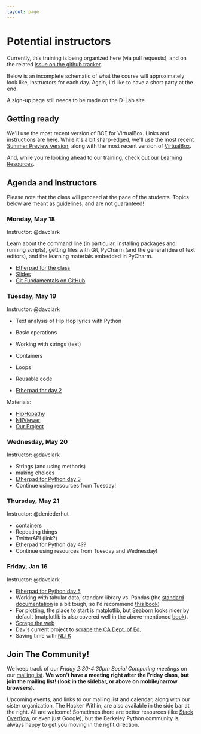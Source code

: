 ```yaml
---
layout: page
---
```

<!-- title: Berkeley D-Lab -- May 2015 -->
# Potential instructors

Currently, this training is being organized here (via pull requests), and on the
related [issue on the github
tracker](https://github.com/dlab-berkeley/python-berkeley/issues/37).

Below is an incomplete schematic of what the course will approximately look like,
instructors for each day. Again, I'd like to have a short party at the end.

A sign-up page still needs to be made on the D-Lab site.

## Getting ready

We'll use the most recent version of BCE for VirtualBox. Links and instructions
are [here](http://bce.berkeley.edu/install.html). While it's a bit sharp-edged,
we'll use the most recent [Summer Preview
version](https://berkeley.box.com/s/0hibyy77ojyv6v1ybynioz44htwzs99v), along
with the most recent version of
[VirtualBox](https://www.virtualbox.org/wiki/Downloads).

And, while you're looking ahead to our training, check out our [Learning
Resources](learning_resources.html).

## Agenda and Instructors

Please note that the class will proceed at the pace of the students. Topics
below are meant as guidelines, and are not guaranteed!


### Monday, May 18

Instructor: @davclark

Learn about the command line (in particular, installing packages and running
scripts), getting files with Git, PyCharm (and the general idea of text
editors), and the learning materials embedded in PyCharm.

 - [Etherpad for the class](https://etherpad.mozilla.org/2015-05-dlab-fundamentals)
 - [Slides](https://docs.google.com/presentation/d/1RwrP4171VsgA-cj4p9h5bfOgZ4xWzH4Op_RlXqBgIss/edit?usp=sharing)
 - [Git Fundamentals on GitHub](https://github.com/dlab-berkeley/git-fundamentals)


### Tuesday, May 19

Instructor: @davclark

 - Text analysis of Hip Hop lyrics with Python

 - Basic operations
 - Working with strings (text)
 - Containers
 - Loops
 - Reusable code
 - [Etherpad for day 2](https://etherpad.mozilla.org/2015-05-dlab-fundamentals-2)

Materials:

 - [HipHopathy](https://github.com/omoju/hiphopathy)
 - [NBViewer](http://nbviewer.ipython.org)
 - [Our Project](https://github.com/davclark/2015-05-fundamentals-hiphopathy)

### Wednesday, May 20

Instructor: @davclark

 - Strings (and using methods)
 - making choices
 - [Etherpad for Python day 3](https://etherpad.mozilla.org/2015-05-dlab-fundamentals-3)
 - Continue using resources from Tuesday!


### Thursday, May 21

Instructor: @deniederhut

 - containers
 - Repeating things
 - TwitterAPI (link?)
 - Etherpad for Python day 4??
 - Continue using resources from Tuesday and Wednesday!


### Friday, Jan 16

Instructor: @davclark

 - [Etherpad for Python day
   5](https://etherpad.mozilla.org/2015-05-dlab-fundamentals-5)
 - Working with tabular data, standard library vs.  Pandas (the [standard
   documentation](http://pandas.pydata.org/pandas-docs/version/0.16.1/) is a bit
   tough, so I'd recommend [this
   book](http://proquest.safaribooksonline.com/book/programming/python/9781449323592))
 - For plotting, the place to start is
   [matplotlib](http://matplotlib.org/index.html), but
   [Seaborn](http://stanford.edu/~mwaskom/software/seaborn/) looks nicer by
   default (matplotlib is also covered well in the above-mentioned
   [book](http://proquest.safaribooksonline.com/book/programming/python/9781449323592)).
 - [Scrape the web](http://docs.python-guide.org/en/latest/scenarios/scrape/)
 - Dav's current project to [scrape the CA Dept. of
   Ed.](https://github.com/davclark/LEA-scrapr)
 - Saving time with [NLTK](http://www.nltk.org/)

## Join The Community!

We keep track of our *Friday 2:30-4:30pm Social Computing meetings* on our [mailing
list](https://www.mail-archive.com/socialcomputing@lists.berkeley.edu).
**We won't have a meeting right after the Friday class, but join the mailing
list! (look in the sidebar, or above on mobile/narrow browsers).**

Upcoming events, and links to our mailing list and calendar, along with our
sister organization, The Hacker Within, are also available in the side bar at
the right. All are welcome! Sometimes there are better resources (like [Stack
Overflow](http://stackoverflow.com), or even just Google), but the Berkeley
Python community is always happy to get you moving in the right direction.
